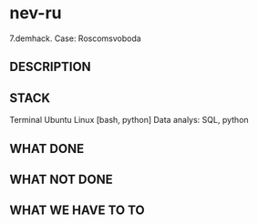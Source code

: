 # nev-ru
7.demhack. Case: Roscomsvoboda

DESCRIPTION
-----------



STACK
-----------
Terminal Ubuntu Linux [bash, python]
Data analys: SQL, python




WHAT DONE
-----------

WHAT NOT DONE
-----------

WHAT WE HAVE TO TO
-----------
